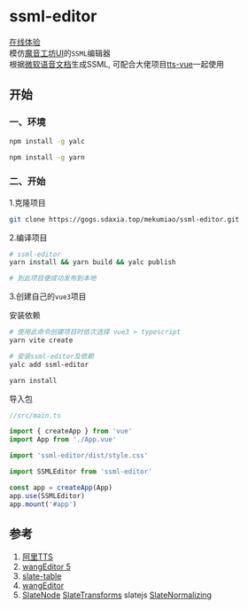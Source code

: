 # ssml-editor

[在线体验](https://ssml.sdaxia.top/)  
模仿[魔音工坊UI](https://www.moyin.com/overview/article-voice)的`SSML`编辑器  
根据[微软语音文档](https://learn.microsoft.com/zh-cn/azure/ai-services/speech-service/speech-synthesis-markup)生成SSML, 可配合大佬项目[tts-vue](https://github.com/LokerL/tts-vue.git)一起使用

## 开始

### 一、环境

```sh
npm install -g yalc

npm install -g yarn
```

### 二、开始

1.克隆项目

```sh
git clone https://gogs.sdaxia.top/mekumiao/ssml-editor.git
```

2.编译项目

```sh
# ssml-editor
yarn install && yarn build && yalc publish

# 到此项目便成功发布到本地
```

3.创建自己的`vue3`项目

安装依赖

```sh
# 使用此命令创建项目时依次选择 vue3 > typescript
yarn vite create

# 安装ssml-editor及依赖
yalc add ssml-editor

yarn install
```

导入包

```ts
//src/main.ts

import { createApp } from 'vue'
import App from './App.vue'

import 'ssml-editor/dist/style.css'

import SSMLEditor from 'ssml-editor'

const app = createApp(App)
app.use(SSMLEditor)
app.mount('#app')
```

## 参考

1. [阿里TTS](https://ai.aliyun.com/nls/tts)
2. [wangEditor 5](https://www.wangeditor.com/)
3. [slate-table](https://github.com/lqs469/slate-table.git)
4. [wangEditor](https://github.com/wangeditor-team/wangEditor.git)
5. [SlateNode](https://docs.slatejs.org/api/nodes/node) [SlateTransforms](https://docs.slatejs.org/api/transforms) slatejs [SlateNormalizing](https://docs.slatejs.org/concepts/11-normalizing)
